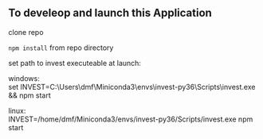 To develeop and launch this Application
--------------------------

clone repo  

`npm install` from repo directory  

set path to invest executeable at launch:  

windows:  
set INVEST=C:\\Users\\dmf\\Miniconda3\\envs\\invest-py36\\Scripts\\invest.exe && npm start  
  
linux:  
INVEST=/home/dmf/Miniconda3/envs/invest-py36/Scripts/invest.exe npm start  